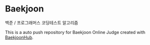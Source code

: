 # Baekjoon
백준 / 프로그래머스 코딩테스트 알고리즘


This is a auto push repository for Baekjoon Online Judge created with [BaekjoonHub](https://github.com/BaekjoonHub/BaekjoonHub).
